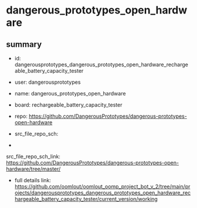 # dangerous_prototypes_open_hardware
 
## summary 
* id: dangerousprototypes_dangerous_prototypes_open_hardware_rechargeable_battery_capacity_tester
* user: dangerousprototypes
* name: dangerous_prototypes_open_hardware
* board: rechargeable_battery_capacity_tester
* repo: https://github.com/DangerousPrototypes/dangerous-prototypes-open-hardware



* src_file_repo_sch: 
*
 src_file_repo_sch_link: https://github.com/DangerousPrototypes/dangerous-prototypes-open-hardware/tree/master/
* full details link: https://github.com/oomlout/oomlout_oomp_project_bot_v_2/tree/main/projects/dangerousprototypes_dangerous_prototypes_open_hardware_rechargeable_battery_capacity_tester/current_version/working  







